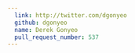 ```yaml
---
  link: http://twitter.com/dgonyeo
  github: dgonyeo
  name: Derek Gonyeo
  pull_request_number: 537
---
```

